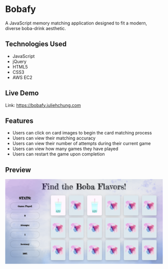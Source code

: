 # Bobafy

A JavaScript memory matching application designed to fit a modern, diverse boba-drink aesthetic.

## Technologies Used

- JavaScript
- jQuery
- HTML5
- CSS3
- AWS EC2

## Live Demo

Link: https://bobafy.juliehchung.com

## Features

- Users can click on card images to begin the card matching process
- Users can view their matching accuracy
- Users can view their number of attempts during their current game
- Users can view how many games they have played
- Users can restart the game upon completion

## Preview

![Bobafy](assets/images/Bobafy.png)
